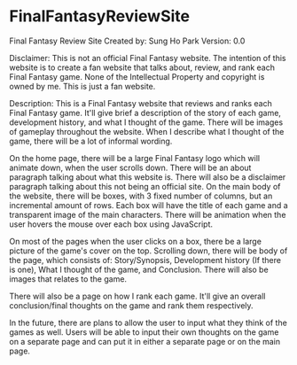 # FinalFantasyReviewSite

Final Fantasy Review Site
Created by: Sung Ho Park
Version: 0.0

Disclaimer: 
  This is not an official Final Fantasy website. The intention of this website is to create a fan website that talks about, review, and rank each Final Fantasy game. None of the Intellectual Property and copyright is owned by me. This is just a fan website.

Description: 
  This is a Final Fantasy website that reviews and ranks each Final Fantasy game. It'll give brief a description of the story of each game, development history, and what I thought of the game. There will be images of gameplay throughout the website. When I describe what I thought of the game, there will be a lot of informal wording. 
  
  On the home page, there will be a large Final Fantasy logo which will animate down, when the user scrolls down. There will be an about paragraph talking about what this website is. There will also be a disclaimer paragraph talking about this not being an official site. On the main body of the website, there will be boxes, with 3 fixed number of columns, but an incremental amount of rows. Each box will have the title of each game and a transparent image of the main characters. There will be animation when the user hovers the mouse over each box using JavaScript. 
  
  On most of the pages when the user clicks on a box, there be a large picture of the game's cover on the top. Scrolling down, there will be body of the page, which consists of: Story/Synopsis, Development history (If there is one), What I thought of the game, and Conclusion. There will also be images that relates to the game. 
  
  There will also be a page on how I rank each game. It'll give an overall conclusion/final thoughts on the game and rank them respectively. 
  
  In the future, there are plans to allow the user to input what they think of the games as well. Users will be able to input their own thoughts on the game on a separate page and can put it in either a separate page or on the main page.
